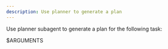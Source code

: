 ```yaml
---
description: Use planner to generate a plan
---
```


Use planner subagent to generate a plan for the following task:

$ARGUMENTS